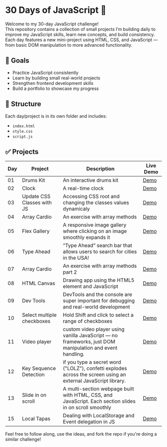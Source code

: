 # 30 Days of JavaScript 🚀

Welcome to my 30-day JavaScript challenge!  
This repository contains a collection of small projects I’m building daily to improve my JavaScript skills, learn new concepts, and build consistency. Each day features a new mini-project using HTML, CSS, and JavaScript — from basic DOM manipulation to more advanced functionality.

## 🎯 Goals
- Practice JavaScript consistently
- Learn by building small real-world projects
- Strengthen frontend development skills
- Build a portfolio to showcase my progress

## 📁 Structure
Each day/project is in its own folder and includes:
- `index.html`
- `style.css`
- `script.js`

## ✅ Projects
| Day | Project                | Description             | Live Demo  |
|-----|------------------------|-------------------------|------------|
| 01  | Drums Kit              | An interactive drums kit| [Demo](https://obada-barakat.github.io/30-days-of-javascript/day1-JavaScript%20Dum%20Kit/)  |
| 02  | Clock                  | A real-time clock       | [Demo](https://Obada-barakat.github.io/30-days-of-javascript/day2-JavaScript%20Clock/)          |
| 03  | Update CSS Classes with JS                    | Accessing CSS root and changing the classes values dynamicaly                     | [Demo](https://Obada-barakat.github.io/30-days-of-javascript/day3-JavaScript%20adjusting%20CSS%20Variables%20with%20JS/)        |
| 04 | Array Cardio             | An exercise with array methods | [Demo](https://Obada-barakat.github.io/30-days-of-javascript/day4-JavaScript%20Array%20Cardio/) |
| 05 | Flex Gallery             | A responsive image gallery where clicking on an image smoothly expands it | [Demo](https://obada-barakat.github.io/30-days-of-javascript/day5-JavaScript%20Flex%20Gallery/) |
| 06 | Type Ahead               | “Type Ahead” search bar that allows users to search for cities in the USA! | [Demo](https://obada-barakat.github.io/30-days-of-javascript/day6-JavaScript-ajax-type-ahead/) |
| 07 | Array Cardio             |  An exercise with array methods part 2 | [Demo](https://obada-barakat.github.io/30-days-of-javascript/day7-JavaScript-Array-Cardio-2) |
| 08 | HTML Canvas              | Drawing app using the HTML5 <canvas> element and JavaScript | [Demo](https://obada-barakat.github.io/30-days-of-javascript/day8-JavaScript-Canvas)|
| 09 | Dev Tools                |  DevTools and the console are super important for debugging and real-world development | [Demo](https://obada-barakat.github.io/30-days-of-javascript/day9-JavaScript-dev-tools)|
| 10 | Select multiple checkboxes| Hold Shift and click to select a range of checkboxes | [Demo](https://obada-barakat.github.io/30-days-of-javascript/day10-JavaScript-Hold-shift-and-select)|
| 11 | Video player             | custom video player using vanilla JavaScript — no frameworks, just DOM manipulation and event handling. | [Demo](https://obada-barakat.github.io/30-days-of-javascript/day11-JavaScript-custom-video-player/) |
| 12 | Key Sequence Detection   | if you type a secret word ("LOLZ"), confetti explodes across the screen using an external JavaScript library. | [Demo](https://obada-barakat.github.io/30-days-of-javascript/day12-JavaScript-key-sequence-detection)|
| 13 | Slide in on scroll |A multi-section webpage built with HTML, CSS, and JavaScript. Each section slides in on scroll smoothly | [Demo](https://obada-barakat.github.io/30-days-of-javascript/day-13-JavaScript-slide-in-on-scroll) |
| 15 | Local Tapas | Dealing with LocalStorage and Event delegation in JS | [Demo](https://obada-barakat.github.io/30-days-of-javascript/day-15-JavaScript-LocalStorage&Event-Delegation)

Feel free to follow along, use the ideas, and fork the repo if you're doing a similar challenge!
